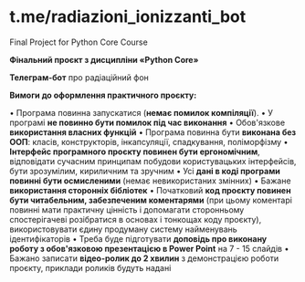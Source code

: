 # t.me/radiazioni_ionizzanti_bot
Final Project for Python Core Course

**Фінальний проєкт з дисципліни «Python Core»**

**Телеграм-бот** про радіаційний фон

**Вимоги до оформлення практичного проєкту:**

•  Програма повинна запускатися (**немає помилок компіляції**).
•  У програмі **не повинно бути помилок під час виконання**
•  Обов'язкове **використання власних функцій**
•  Програма повинна бути **виконана без ООП**: класів, конструкторів, інкапсуляції, спадкування, поліморфізму
•  **Інтерфейс програмного проєкту повинен бути ергономічним**, відповідати сучасним принципам побудови користувацьких інтерфейсів, бути зрозумілим, кириличним та зручним
•  Усі **дані в коді програми повинні бути осмисленими** (немає невикористаних змінних)
•  Бажане **використання сторонніх бібліотек**
•  Початковий **код проєкту повинен бути читабельним, забезпеченим коментарями** (при цьому коментарі повинні мати практичну цінність і допомагати сторонньому спостерігачеві розібратися в основах і тонкощах коду проєкту), використовувати єдину продуману систему найменувань ідентифікаторів
•  Треба буде підготувати **доповідь про виконану роботу з обов'язковою презентацією в Power Point** на 7 - 15 слайдів
•  Бажано записати **відео-ролик до 2 хвилин** з демонстрацією роботи проєкту, приклади роликів будуть надані
